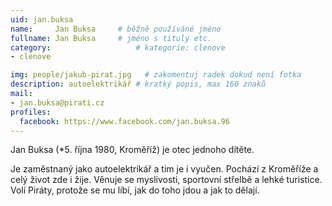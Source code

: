 ```yaml
---
uid: jan.buksa
name:     Jan Buksa  	# běžně používáné jméno
fullname: Jan Buksa  	# jméno s tituly etc.
category:                   # kategorie: clenove
- clenove

img: people/jakub-pirat.jpg   # zakomentuj radek dokud není fotka
description: autoelektrikář # kratký popis, max 160 znaků
mail:
- jan.buksa@pirati.cz
profiles:
  facebook: https://www.facebook.com/jan.buksa.96
---
```


Jan Buksa (*5. října 1980, Kroměříž) je otec jednoho dítěte.

Je zaměstnaný jako autoelektrikář a tim je i vyučen. Pochází z Kroměříže a celý život zde i žije. Věnuje se myslivosti, sportovní střelbě a lehké turistice. Volí Piráty, protože se mu líbí, jak do toho jdou a jak to dělají.
